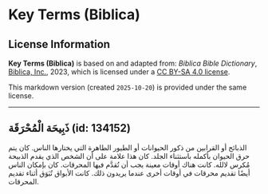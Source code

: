 # Key Terms (Biblica)

## License Information

**Key Terms (Biblica)** is based on and adapted from: _Biblica Bible Dictionary_, [Biblica, Inc.](https://www.biblica.com/), 2023, which is licensed under a [CC BY-SA 4.0 license](https://creativecommons.org/licenses/by-sa/4.0/legalcode.en).

This markdown version (created `2025-10-20`) is provided under the same license.



--------------------------------

## ذَبِيحَة الْمُحْرَقَة (id: 134152)

الذبائح أو القرابين من ذكور الحيوانات أو الطيور الطاهرة التي يختارها الناس. كان يتم حرق الحيوان بأكمله باستثناء الجلد. كان هذا علامة على أن الشخص الذي يقدم الذبيحة مُكرس لالله. كانت هناك أوقات معينة يجب أن تُقدَّم فيها المحرقات. كان بإمكان الناس أيضًا تقديم محرقات في أوقات أخرى عندما يريدون ذلك. كانت الأبواق تُبَوَق أثناء تقديم المحرقات.


